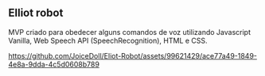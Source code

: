 ## Elliot robot

MVP criado para obedecer alguns comandos de voz utilizando Javascript Vanilla, Web Speech API (SpeechRecognition), HTML e CSS.


https://github.com/JoiceDoll/Eliot-Robot/assets/99621429/ace77a49-1849-4e8a-9dda-4c5d0608b789

